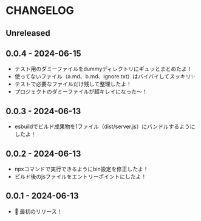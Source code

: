 # CHANGELOG

## Unreleased

## 0.0.4 - 2024-06-15
- テスト用のダミーファイルをdummyディレクトリにギュッとまとめたよ！
- 使ってないファイル（a.md、b.md、ignore.txt）はバイバイしてスッキリ✨
- テストで必要なファイルだけ残して整理したよ！
- プロジェクトのダミーファイルが超キレイになった〜！

## 0.0.3 - 2024-06-13
- esbuildでビルド成果物を1ファイル（dist/server.js）にバンドルするようにしたよ！

## 0.0.2 - 2024-06-13
- npxコマンドで実行できるようにbin設定を修正したよ！
- ビルド後のjsファイルをエントリーポイントにしたよ！

## 0.0.1 - 2024-06-13
- 🎉 最初のリリース！ 
